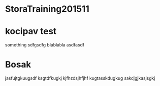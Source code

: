 # StoraTraining201511


# kocipav test
something
sdfgsdfg
  blablabla
asdfasdf
# Bosak
jasfujtgkuugsdf
ksgtdfkugkj
kjfhzdsjhfjhf
kugtasskdugkug
sakdjgjkasjsgkj